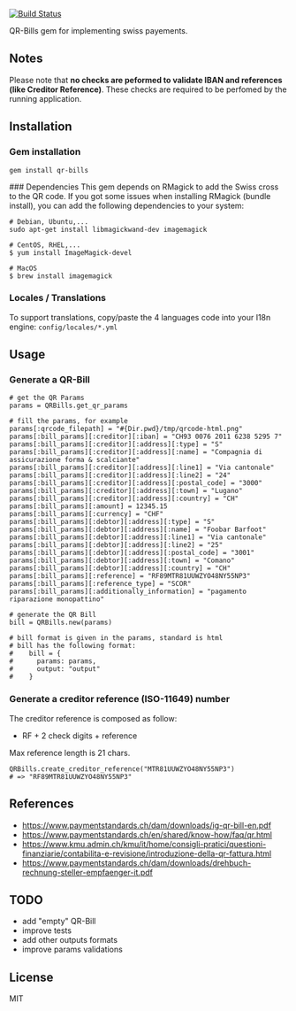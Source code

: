 [![Build Status](https://travis-ci.com/damoiser/qr-bills.svg?branch=master)](https://travis-ci.com/damoiser/qr-bills)

QR-Bills gem for implementing swiss payements.

## Notes
Please note that **no checks are peformed to validate IBAN and references (like Creditor Reference)**.
These checks are required to be perfomed by the running application.

## Installation

### Gem installation
```
gem install qr-bills
```

### Dependencies
This gem depends on RMagick to add the Swiss cross to the QR code. 
If you got some issues when installing RMagick (bundle install), you can add the following dependencies to your system:

```
# Debian, Ubuntu,...
sudo apt-get install libmagickwand-dev imagemagick

# CentOS, RHEL,...
$ yum install ImageMagick-devel

# MacOS
$ brew install imagemagick
```

### Locales / Translations
To support translations, copy/paste the 4 languages code into your I18n engine: ```config/locales/*.yml```

## Usage

### Generate a QR-Bill

```
# get the QR Params
params = QRBills.get_qr_params

# fill the params, for example
params[:qrcode_filepath] = "#{Dir.pwd}/tmp/qrcode-html.png"
params[:bill_params][:creditor][:iban] = "CH93 0076 2011 6238 5295 7"
params[:bill_params][:creditor][:address][:type] = "S"
params[:bill_params][:creditor][:address][:name] = "Compagnia di assicurazione forma & scalciante"
params[:bill_params][:creditor][:address][:line1] = "Via cantonale"
params[:bill_params][:creditor][:address][:line2] = "24"
params[:bill_params][:creditor][:address][:postal_code] = "3000"
params[:bill_params][:creditor][:address][:town] = "Lugano"
params[:bill_params][:creditor][:address][:country] = "CH"
params[:bill_params][:amount] = 12345.15
params[:bill_params][:currency] = "CHF"
params[:bill_params][:debtor][:address][:type] = "S"
params[:bill_params][:debtor][:address][:name] = "Foobar Barfoot"
params[:bill_params][:debtor][:address][:line1] = "Via cantonale"
params[:bill_params][:debtor][:address][:line2] = "25"
params[:bill_params][:debtor][:address][:postal_code] = "3001"
params[:bill_params][:debtor][:address][:town] = "Comano"
params[:bill_params][:debtor][:address][:country] = "CH"
params[:bill_params][:reference] = "RF89MTR81UUWZYO48NY55NP3"
params[:bill_params][:reference_type] = "SCOR"
params[:bill_params][:additionally_information] = "pagamento riparazione monopattino"

# generate the QR Bill
bill = QRBills.new(params)

# bill format is given in the params, standard is html
# bill has the following format: 
#    bill = { 
#      params: params,
#      output: "output" 
#    }

```

### Generate a creditor reference (ISO-11649) number

The creditor reference is composed as follow:
* RF + 2 check digits + reference

Max reference length is 21 chars.

```
QRBills.create_creditor_reference("MTR81UUWZYO48NY55NP3")
# => "RF89MTR81UUWZYO48NY55NP3"
```

## References
* https://www.paymentstandards.ch/dam/downloads/ig-qr-bill-en.pdf
* https://www.paymentstandards.ch/en/shared/know-how/faq/qr.html
* https://www.kmu.admin.ch/kmu/it/home/consigli-pratici/questioni-finanziarie/contabilita-e-revisione/introduzione-della-qr-fattura.html
* https://www.paymentstandards.ch/dam/downloads/drehbuch-rechnung-steller-empfaenger-it.pdf

## TODO

* add "empty" QR-Bill
* improve tests
* add other outputs formats
* improve params validations

## License
MIT